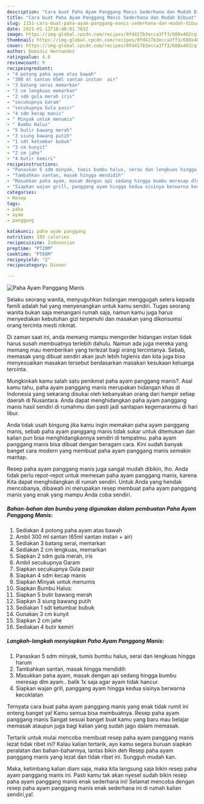 ```yaml
---
description: "Cara buat Paha Ayam Panggang Manis Sederhana dan Mudah Dibuat"
title: "Cara buat Paha Ayam Panggang Manis Sederhana dan Mudah Dibuat"
slug: 1151-cara-buat-paha-ayam-panggang-manis-sederhana-dan-mudah-dibuat
date: 2021-01-11T18:40:01.765Z
image: https://img-global.cpcdn.com/recipes/0fd417b3ecca3ff3/680x482cq70/paha-ayam-panggang-manis-foto-resep-utama.jpg
thumbnail: https://img-global.cpcdn.com/recipes/0fd417b3ecca3ff3/680x482cq70/paha-ayam-panggang-manis-foto-resep-utama.jpg
cover: https://img-global.cpcdn.com/recipes/0fd417b3ecca3ff3/680x482cq70/paha-ayam-panggang-manis-foto-resep-utama.jpg
author: Dominic Hernandez
ratingvalue: 4.6
reviewcount: 9
recipeingredient:
- "4 potong paha ayam atas bawah"
- "300 ml santan 65ml santan instan  air"
- "3 batang serai memarkan"
- "2 cm lengkuas memarkan"
- "2 sdm gula merah iris"
- "secukupnya Garam"
- "secukupnya Gula pasir"
- "4 sdm kecap manis"
- " Minyak untuk menumis"
- " Bumbu Halus"
- "5 butir bawang merah"
- "3 siung bawang putih"
- "1 sdt ketumbar bubuk"
- "3 cm kunyit"
- "2 cm jahe"
- "4 butir kemiri"
recipeinstructions:
- "Panaskan 5 sdm minyak, tumis bumbu halus, serai dan lengkuas hingga harum"
- "Tambahkan santan, masak hingga mendidih"
- "Masukkan paha ayam, masak dengan api sedang hingga bumbu meresap dlm ayam.. balik 1x saja agar ayam tidak hancur."
- "Siapkan wajan grill, panggang ayam hingga kedua sisinya berwarna kecoklatan"
categories:
- Resep
tags:
- paha
- ayam
- panggang

katakunci: paha ayam panggang 
nutrition: 193 calories
recipecuisine: Indonesian
preptime: "PT20M"
cooktime: "PT60M"
recipeyield: "2"
recipecategory: Dinner

---
```



![Paha Ayam Panggang Manis](https://img-global.cpcdn.com/recipes/0fd417b3ecca3ff3/680x482cq70/paha-ayam-panggang-manis-foto-resep-utama.jpg)

Selaku seorang wanita, menyuguhkan hidangan menggugah selera kepada famili adalah hal yang menyenangkan untuk kamu sendiri. Tugas seorang  wanita bukan saja menangani rumah saja, namun kamu juga harus menyediakan kebutuhan gizi terpenuhi dan masakan yang dikonsumsi orang tercinta mesti nikmat.

Di zaman  saat ini, anda memang mampu mengorder hidangan instan tidak harus susah membuatnya terlebih dahulu. Namun ada juga mereka yang memang mau memberikan yang terlezat bagi orang tercintanya. Sebab, memasak yang dibuat sendiri akan jauh lebih higienis dan kita juga bisa menyesuaikan masakan tersebut berdasarkan masakan kesukaan keluarga tercinta. 



Mungkinkah kamu salah satu penikmat paha ayam panggang manis?. Asal kamu tahu, paha ayam panggang manis merupakan hidangan khas di Indonesia yang sekarang disukai oleh kebanyakan orang dari hampir setiap daerah di Nusantara. Anda dapat menghidangkan paha ayam panggang manis hasil sendiri di rumahmu dan pasti jadi santapan kegemaranmu di hari libur.

Anda tidak usah bingung jika kamu ingin memakan paha ayam panggang manis, sebab paha ayam panggang manis tidak sukar untuk ditemukan dan kalian pun bisa menghidangkannya sendiri di tempatmu. paha ayam panggang manis bisa dibuat dengan beragam cara. Kini sudah banyak banget cara modern yang membuat paha ayam panggang manis semakin mantap.

Resep paha ayam panggang manis juga sangat mudah dibikin, lho. Anda tidak perlu repot-repot untuk memesan paha ayam panggang manis, karena Kita dapat menghidangkan di rumah sendiri. Untuk Anda yang hendak mencobanya, dibawah ini merupakan resep membuat paha ayam panggang manis yang enak yang mampu Anda coba sendiri.

<!--inarticleads1-->

##### Bahan-bahan dan bumbu yang digunakan dalam pembuatan Paha Ayam Panggang Manis:

1. Sediakan 4 potong paha ayam atas bawah
1. Ambil 300 ml santan (65ml santan instan + air)
1. Sediakan 3 batang serai, memarkan
1. Sediakan 2 cm lengkuas, memarkan
1. Siapkan 2 sdm gula merah, iris
1. Ambil secukupnya Garam
1. Siapkan secukupnya Gula pasir
1. Siapkan 4 sdm kecap manis
1. Siapkan  Minyak untuk menumis
1. Siapkan  Bumbu Halus:
1. Siapkan 5 butir bawang merah
1. Siapkan 3 siung bawang putih
1. Sediakan 1 sdt ketumbar bubuk
1. Gunakan 3 cm kunyit
1. Siapkan 2 cm jahe
1. Sediakan 4 butir kemiri




<!--inarticleads2-->

##### Langkah-langkah menyiapkan Paha Ayam Panggang Manis:

1. Panaskan 5 sdm minyak, tumis bumbu halus, serai dan lengkuas hingga harum
1. Tambahkan santan, masak hingga mendidih
1. Masukkan paha ayam, masak dengan api sedang hingga bumbu meresap dlm ayam.. balik 1x saja agar ayam tidak hancur.
1. Siapkan wajan grill, panggang ayam hingga kedua sisinya berwarna kecoklatan




Ternyata cara buat paha ayam panggang manis yang enak tidak rumit ini enteng banget ya! Kamu semua bisa membuatnya. Resep paha ayam panggang manis Sangat sesuai banget buat kamu yang baru mau belajar memasak ataupun juga bagi kalian yang sudah jago dalam memasak.

Tertarik untuk mulai mencoba membuat resep paha ayam panggang manis lezat tidak ribet ini? Kalau kalian tertarik, ayo kamu segera buruan siapkan peralatan dan bahan-bahannya, lantas bikin deh Resep paha ayam panggang manis yang lezat dan tidak ribet ini. Sungguh mudah kan. 

Maka, ketimbang kalian diam saja, maka kita langsung saja bikin resep paha ayam panggang manis ini. Pasti kamu tak akan nyesel sudah bikin resep paha ayam panggang manis enak sederhana ini! Selamat mencoba dengan resep paha ayam panggang manis enak sederhana ini di rumah kalian sendiri,ya!.

